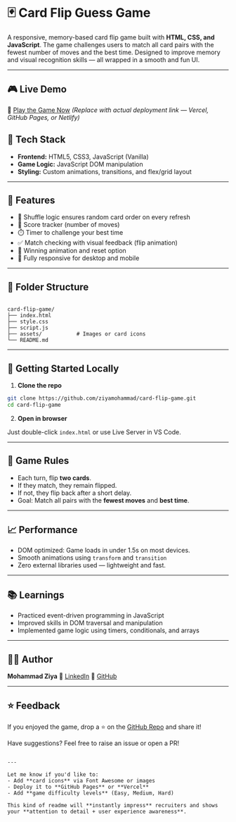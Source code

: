 
# 🃏 Card Flip Guess Game

A responsive, memory-based card flip game built with **HTML, CSS, and JavaScript**. The game challenges users to match all card pairs with the fewest number of moves and the best time. Designed to improve memory and visual recognition skills — all wrapped in a smooth and fun UI.

---

## 🎮 Live Demo

🔗 [Play the Game Now](https://card-guess.vercel.app/)
*(Replace with actual deployment link — Vercel, GitHub Pages, or Netlify)*


## 🧰 Tech Stack

- **Frontend:** HTML5, CSS3, JavaScript (Vanilla)
- **Game Logic:** JavaScript DOM manipulation
- **Styling:** Custom animations, transitions, and flex/grid layout

---

## 🧠 Features

- 🔁 Shuffle logic ensures random card order on every refresh
- 🧮 Score tracker (number of moves)
- ⏱️ Timer to challenge your best time
- ✅ Match checking with visual feedback (flip animation)
- 🎉 Winning animation and reset option
- 📱 Fully responsive for desktop and mobile

---

## 📁 Folder Structure

```

card-flip-game/
├── index.html
├── style.css
├── script.js
├── assets/           # Images or card icons
└── README.md

````

---

## 🚀 Getting Started Locally

1. **Clone the repo**

```bash
git clone https://github.com/ziyamohammad/card-flip-game.git
cd card-flip-game
````

2. **Open in browser**

Just double-click `index.html` or use Live Server in VS Code.

---

## 🎯 Game Rules

* Each turn, flip **two cards**.
* If they match, they remain flipped.
* If not, they flip back after a short delay.
* Goal: Match all pairs with the **fewest moves** and **best time**.

---

## 📈 Performance

* DOM optimized: Game loads in under 1.5s on most devices.
* Smooth animations using `transform` and `transition`
* Zero external libraries used — lightweight and fast.

---

## 📚 Learnings

* Practiced event-driven programming in JavaScript
* Improved skills in DOM traversal and manipulation
* Implemented game logic using timers, conditionals, and arrays

---

## 👨‍💻 Author

**Mohammad Ziya**
🔗 [LinkedIn](https://www.linkedin.com/in/mohammad-ziya-84a97232a/)
🔗 [GitHub](https://github.com/ziyamohammad)

---

## ⭐ Feedback

If you enjoyed the game, drop a ⭐ on the [GitHub Repo](https://github.com/ziyamohammad/card-flip-game) and share it!

Have suggestions? Feel free to raise an issue or open a PR!

```

---

Let me know if you'd like to:
- Add **card icons** via Font Awesome or images
- Deploy it to **GitHub Pages** or **Vercel**
- Add **game difficulty levels** (Easy, Medium, Hard)

This kind of readme will **instantly impress** recruiters and shows your **attention to detail + user experience awareness**.
```
